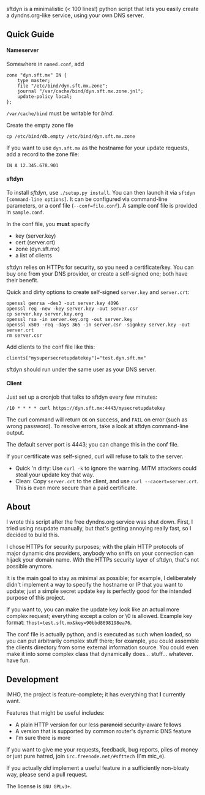 sftdyn is a minimalistic (< 100 lines!) python script that lets you easily create a dyndns.org-like service, using your own DNS server.

## Quick Guide

#### Nameserver
Somewhere in `named.conf`, add

    zone "dyn.sft.mx" IN {
        type master;
        file "/etc/bind/dyn.sft.mx.zone";
        journal "/var/cache/bind/dyn.sft.mx.zone.jnl";
        update-policy local;
    };

`/var/cache/bind` must be writable for *bind*.

Create the empty zone file

    cp /etc/bind/db.empty /etc/bind/dyn.sft.mx.zone

If you want to use `dyn.sft.mx` as the hostname for your update requests, add a record to the zone file:

    IN A 12.345.678.901

#### sftdyn
To install *sftdyn*, use `./setup.py install`. You can then launch it via `sftdyn [command-line options]`.
It can be configured via command-line parameters, or a conf file (`--conf=file.conf`). A sample conf file is provided in `sample.conf`.

In the conf file, you **must** specify
 - key (server.key)
 - cert (server.crt)
 - zone (dyn.sft.mx)
 - a list of clients

sftdyn relies on HTTPs for security, so you need a certificate/key. You can buy one from your DNS provider, or create a self-signed one; both have their benefit.

Quick and dirty options to create self-signed `server.key` and `server.crt`:

    openssl genrsa -des3 -out server.key 4096
    openssl req -new -key server.key -out server.csr
    cp server.key server.key.org
    openssl rsa -in server.key.org -out server.key
    openssl x509 -req -days 365 -in server.csr -signkey server.key -out server.crt
    rm server.csr

Add clients to the conf file like this:

    clients["mysupersecretupdatekey"]="test.dyn.sft.mx"

sftdyn should run under the same user as your DNS server.

#### Client
Just set up a cronjob that talks to sftdyn every few minutes:

    /10 * * * * curl https://dyn.sft.mx:4443/mysecretupdatekey

The curl command will return `OK` on success, and `FAIL` on error (such as wrong password). To resolve errors, take a look at sftdyn command-line output.

The default server port is 4443; you can change this in the conf file.

If your certificate was self-signed, curl will refuse to talk to the server.
 - Quick 'n dirty: Use `curl -k` to ignore the warning. MITM attackers could steal your update key that way.
 - Clean: Copy `server.crt` to the client, and use `curl --cacert=server.crt`. This is even more secure  than a paid certificate.

## About
I wrote this script after the free dyndns.org service was shut down. First, I tried using nsupdate manually, but that's getting annoying really fast, so I decided to build this.

I chose HTTPs for security purposes; with the plain HTTP protocols of major dynamic dns providers, anybody who sniffs on your connection can hijack your domain name. With the HTTPs security layer of sftdyn, that's not possible anymore.

It is the main goal to stay as minimal as possible; for example, I deliberately didn't implement a way to specify the hostname or IP that you want to update; just a simple secret update key is perfectly good for the intended purpose of this project.

If you want to, you can make the update key look like an actual more complex request; everything except a colon or \0 is allowed. Example key format: `?host=test.sft.mx&key=90bbd8698198ea76`.

The conf file is actually python, and is executed as such when loaded, so you can put arbitrarily complex stuff there; for example, you could assemble the clients directory from some external information source. You could even make it into some complex class that dynamically does... stuff... whatever. have fun.

## Development
IMHO, the project is feature-complete; it has everything that **I** currently want.

Features that might be useful includes:
 - A plain HTTP version for our less ~~paranoid~~ security-aware fellows
 - A version that is supported by common router's dynamic DNS feature
 - I'm sure there is more

If you want to give me your requests, feedback, bug reports, piles of money or just pure hatred, join `irc.freenode.net/#sfttech` (I'm mic_e).

If you actually _did_ implement a useful feature in a sufficiently non-bloaty way, please send a pull request.

The license is `GNU GPLv3+`.
